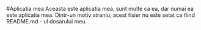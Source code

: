 #Aplicatia mea
Aceasta este aplicatia mea, sunt multe ca ea, dar numai ea este aplicatia mea.
Dintr-un motiv straniu, acest fisier nu este setat ca fiind README.md - ul dosarului meu.
